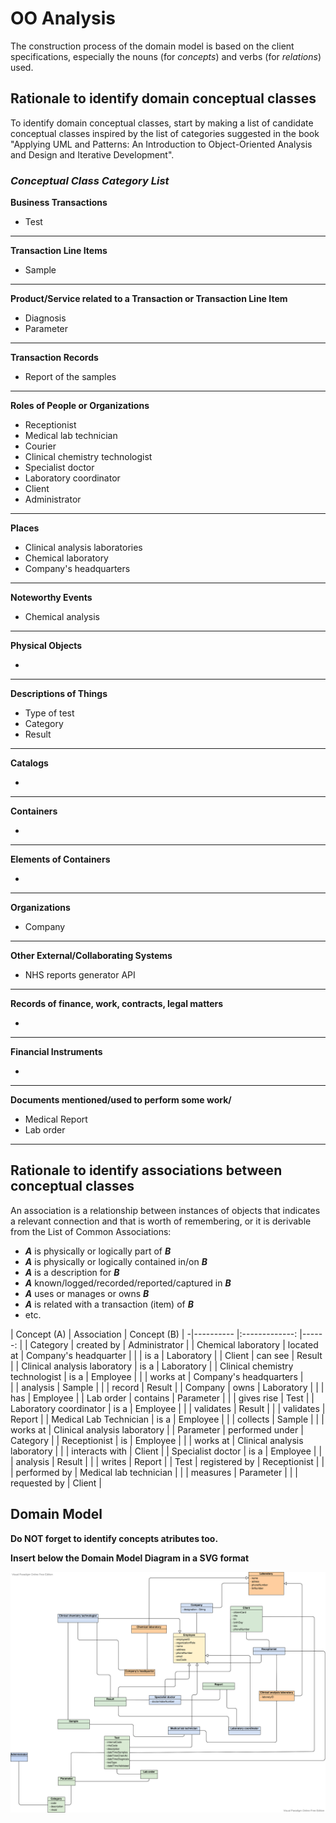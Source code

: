 # OO Analysis #

The construction process of the domain model is based on the client specifications, especially the nouns (for _concepts_) and verbs (for _relations_) used. 

## Rationale to identify domain conceptual classes ##
To identify domain conceptual classes, start by making a list of candidate conceptual classes inspired by the list of categories suggested in the book "Applying UML and Patterns: An Introduction to Object-Oriented Analysis and Design and Iterative Development". 


### _Conceptual Class Category List_ ###

**Business Transactions**

* Test

---

**Transaction Line Items**

* Sample

---

**Product/Service related to a Transaction or Transaction Line Item**

* Diagnosis
* Parameter

---


**Transaction Records**

* Report of the samples

---  


**Roles of People or Organizations**


* Receptionist
* Medical lab technician
* Courier
* Clinical chemistry technologist
* Specialist doctor
* Laboratory coordinator
* Client
* Administrator

---

**Places**

* Clinical analysis laboratories
* Chemical laboratory
* Company's headquarters

---

**Noteworthy Events**

* Chemical analysis

---


**Physical Objects**

*

---


**Descriptions of Things**

* Type of test
* Category
* Result


---


**Catalogs**

*  

---


**Containers**

*  

---


**Elements of Containers**

*  

---


**Organizations**

* Company

---

**Other External/Collaborating Systems**

*  NHS reports generator API

---


**Records of finance, work, contracts, legal matters**

* 

---


**Financial Instruments**

*  

---


**Documents mentioned/used to perform some work/**

* Medical Report
* Lab order

---



## **Rationale to identify associations between conceptual classes** ##

An association is a relationship between instances of objects that indicates a relevant connection and that is worth of remembering, or it is derivable from the List of Common Associations: 

+ **_A_** is physically or logically part of **_B_**
+ **_A_** is physically or logically contained in/on **_B_**
+ **_A_** is a description for **_B_**
+ **_A_** known/logged/recorded/reported/captured in **_B_**
+ **_A_** uses or manages or owns **_B_**
+ **_A_** is related with a transaction (item) of **_B_**
+ etc.




| Concept (A) 		|  Association   	|  Concept (B) |
-|----------	   		|:-------------:		|------:       |
| Category        |   created by    | Administrator      |
| Chemical laboratory   |   located at    | Company's headquarter  |
|                       |   is a          | Laboratory   |
| Client   | can see | Result |
| Clinical analysis laboratory     | is a           | Laboratory    |
| Clinical chemistry technologist  |   is a  		 	| Employee  |
|                                  |   works at     | Company's headquarters   |  
|                                  |   analysis     | Sample     |
|                                  |   record       | Result               |
| Company                 |   owns          | Laboratory   |
|                         |   has             | Employee  |
| Lab order               |   contains      | Parameter    |
|                         |   gives rise    | Test         |
| Laboratory coordinator  |   is a           | Employee    |
|                         |   validates      | Result      |
|                         |   validates      | Report      |
| Medical Lab Technician  |   is a             | Employee           |
|                         |   collects       | Sample             |
|                         |   works at       | Clinical analysis laboratory  |
| Parameter          |   performed under | Category    |
| Receptionist       |   is              | Employee    |
|            		|   works at   		| Clinical analysis laboratory       |
|                   |   interacts with  | Client |
| Specialist doctor           |   is a          | Employee  |
|                            |   analysis     | Result  |
|                            |   writes       | Report |
| Test                       |   registered by | Receptionist      |
|                            |   performed by | Medical lab technician  |
|                            |   measures     | Parameter          |
|                            |   requested by | Client             |                   



## Domain Model

**Do NOT forget to identify concepts atributes too.**

**Insert below the Domain Model Diagram in a SVG format**

![DM.svg](DM.svg)



